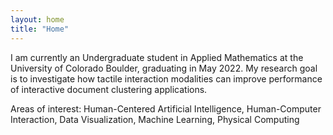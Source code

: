 ```yaml
---
layout: home
title: "Home"
---
```


I am currently an Undergraduate student in Applied Mathematics at the University of Colorado Boulder, graduating in May 2022. My research goal is to investigate how tactile interaction modalities can improve performance of interactive document clustering applications. 

Areas of interest: Human-Centered Artificial Intelligence, Human-Computer Interaction, Data Visualization, Machine Learning, Physical Computing
